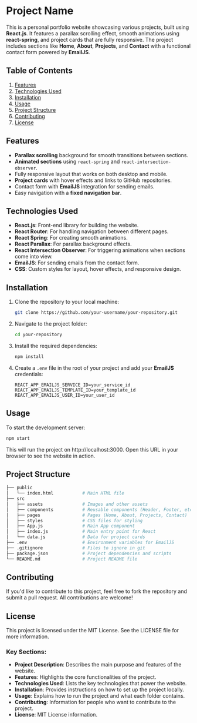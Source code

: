 # Project Name

This is a personal portfolio website showcasing various projects, built using **React.js**. It features a parallax scrolling effect, smooth animations using **react-spring**, and project cards that are fully responsive. The project includes sections like **Home**, **About**, **Projects**, and **Contact** with a functional contact form powered by **EmailJS**.

## Table of Contents

1. [Features](#features)
2. [Technologies Used](#technologies-used)
3. [Installation](#installation)
4. [Usage](#usage)
5. [Project Structure](#project-structure)
6. [Contributing](#contributing)
7. [License](#license)

## Features

- **Parallax scrolling** background for smooth transitions between sections.
- **Animated sections** using `react-spring` and `react-intersection-observer`.
- Fully responsive layout that works on both desktop and mobile.
- **Project cards** with hover effects and links to GitHub repositories.
- Contact form with **EmailJS** integration for sending emails.
- Easy navigation with a **fixed navigation bar**.

## Technologies Used

- **React.js**: Front-end library for building the website.
- **React Router**: For handling navigation between different pages.
- **React Spring**: For creating smooth animations.
- **React Parallax**: For parallax background effects.
- **React Intersection Observer**: For triggering animations when sections come into view.
- **EmailJS**: For sending emails from the contact form.
- **CSS**: Custom styles for layout, hover effects, and responsive design.

## Installation

1. Clone the repository to your local machine:

    ```bash
    git clone https://github.com/your-username/your-repository.git
    ```

2. Navigate to the project folder:

    ```bash
    cd your-repository
    ```

3. Install the required dependencies:

    ```bash
    npm install
    ```

4. Create a `.env` file in the root of your project and add your **EmailJS** credentials:

    ```
    REACT_APP_EMAILJS_SERVICE_ID=your_service_id
    REACT_APP_EMAILJS_TEMPLATE_ID=your_template_id
    REACT_APP_EMAILJS_USER_ID=your_user_id
    ```

## Usage

To start the development server:

```bash
npm start
```
This will run the project on http://localhost:3000. Open this URL in your browser to see the website in action.

## Project Structure
```bash
├── public
│   └── index.html           # Main HTML file
├── src
│   ├── assets               # Images and other assets
│   ├── components           # Reusable components (Header, Footer, etc.)
│   ├── pages                # Pages (Home, About, Projects, Contact)
│   ├── styles               # CSS files for styling
│   ├── App.js               # Main App component
│   ├── index.js             # Main entry point for React
│   └── data.js              # Data for project cards
├── .env                     # Environment variables for EmailJS
├── .gitignore               # Files to ignore in git
├── package.json             # Project dependencies and scripts
└── README.md                # Project README file
  ```

## Contributing
If you'd like to contribute to this project, feel free to fork the repository and submit a pull request. All contributions are welcome!

## License
This project is licensed under the MIT License. See the LICENSE file for more information.


### Key Sections:
- **Project Description**: Describes the main purpose and features of the website.
- **Features**: Highlights the core functionalities of the project.
- **Technologies Used**: Lists the key technologies that power the website.
- **Installation**: Provides instructions on how to set up the project locally.
- **Usage**: Explains how to run the project and what each folder contains.
- **Contributing**: Information for people who want to contribute to the project.
- **License**: MIT License information.



